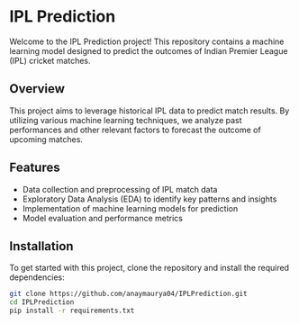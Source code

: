 # IPL Prediction

Welcome to the IPL Prediction project! This repository contains a machine learning model designed to predict the outcomes of Indian Premier League (IPL) cricket matches.

## Overview

This project aims to leverage historical IPL data to predict match results. By utilizing various machine learning techniques, we analyze past performances and other relevant factors to forecast the outcome of upcoming matches.

## Features

- Data collection and preprocessing of IPL match data
- Exploratory Data Analysis (EDA) to identify key patterns and insights
- Implementation of machine learning models for prediction
- Model evaluation and performance metrics

## Installation

To get started with this project, clone the repository and install the required dependencies:

```bash
git clone https://github.com/anaymaurya04/IPLPrediction.git
cd IPLPrediction
pip install -r requirements.txt
